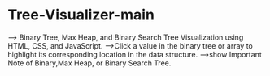 # Tree-Visualizer-main
--> Binary Tree, Max Heap, and Binary Search Tree Visualization using HTML, CSS, and JavaScript.
-->Click a value in the binary tree or array to highlight its corresponding location in the data structure. 
-->show Important Note of Binary,Max Heap, or Binary Search Tree.
